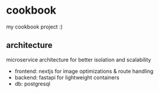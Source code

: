 # cookbook

my cookbook project :\)

## architecture

microservice architecture for better isolation and scalability

- frontend: nextjs for image optimizations & route handling
- backend: fastapi for lightweight containers
- db: postgresql
